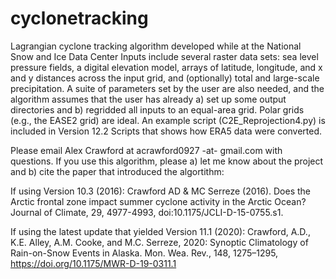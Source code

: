 # cyclonetracking
Lagrangian cyclone tracking algorithm developed while at the National Snow and Ice Data Center
Inputs include several raster data sets: sea level pressure fields, a digital elevation model, arrays of latitude, longitude, and x and y distances across the input grid, and (optionally) total and large-scale precipitation. A suite of parameters set by the user are also needed, and the algorithm assumes that the user has already a) set up some output directories and b) regridded all inputs to an equal-area grid.  Polar grids (e.g., the EASE2 grid) are ideal. An example script (C2E_Reprojection4.py) is included in Version 12.2 Scripts that shows how ERA5 data were converted.

Please email Alex Crawford at acrawford0927 -at- gmail.com with questions.  If you use this algorithm, please a) let me know about the project and b) cite the paper that introduced the algortithm:

If using Version 10.3 (2016):
Crawford AD & MC Serreze (2016). Does the Arctic frontal zone impact summer cyclone activity in the Arctic Ocean? Journal of Climate, 29, 4977-4993, doi:10.1175/JCLI-D-15-0755.s1.

If using the latest update that yielded Version 11.1 (2020):
Crawford, A.D., K.E. Alley, A.M. Cooke, and M.C. Serreze, 2020: Synoptic Climatology of Rain-on-Snow Events in Alaska. Mon. Wea. Rev., 148, 1275–1295, https://doi.org/10.1175/MWR-D-19-0311.1 
